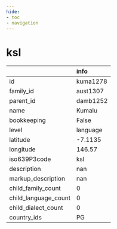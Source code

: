 ```yaml
---
hide:
- toc
- navigation
---
```

# ksl
|                      | info     |
|:---------------------|:---------|
| id                   | kuma1278 |
| family_id            | aust1307 |
| parent_id            | damb1252 |
| name                 | Kumalu   |
| bookkeeping          | False    |
| level                | language |
| latitude             | -7.1135  |
| longitude            | 146.57   |
| iso639P3code         | ksl      |
| description          | nan      |
| markup_description   | nan      |
| child_family_count   | 0        |
| child_language_count | 0        |
| child_dialect_count  | 0        |
| country_ids          | PG       |